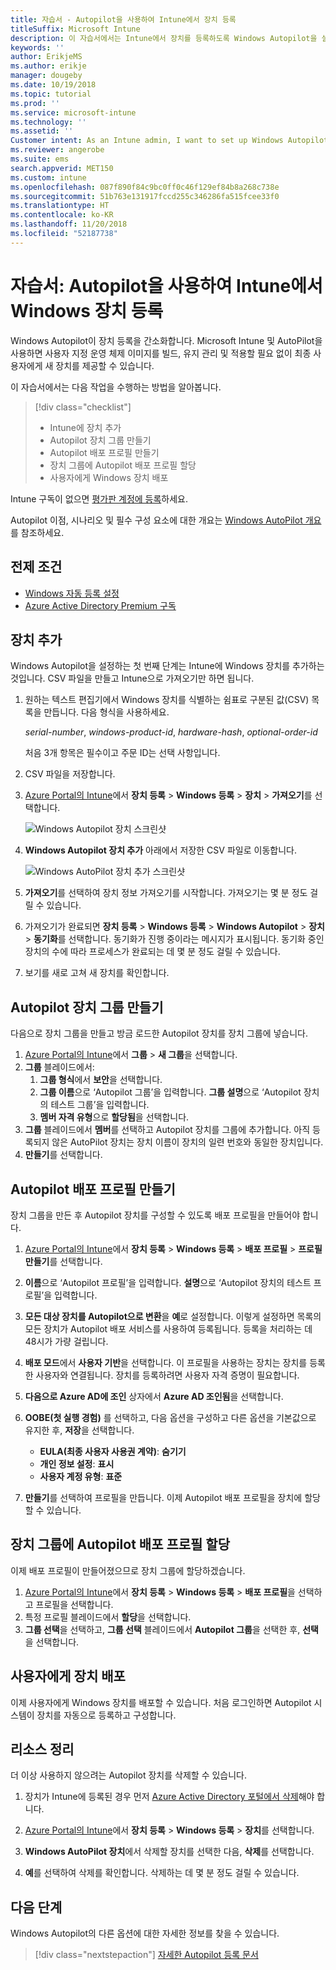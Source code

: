 ```yaml
---
title: 자습서 - Autopilot을 사용하여 Intune에서 장치 등록
titleSuffix: Microsoft Intune
description: 이 자습서에서는 Intune에서 장치를 등록하도록 Windows Autopilot을 설정합니다.
keywords: ''
author: ErikjeMS
ms.author: erikje
manager: dougeby
ms.date: 10/19/2018
ms.topic: tutorial
ms.prod: ''
ms.service: microsoft-intune
ms.technology: ''
ms.assetid: ''
Customer intent: As an Intune admin, I want to set up Windows Autopilot so that users can enroll in Intune.
ms.reviewer: angerobe
ms.suite: ems
search.appverid: MET150
ms.custom: intune
ms.openlocfilehash: 087f890f84c9bc0ff0c46f129ef84b8a268c738e
ms.sourcegitcommit: 51b763e131917fccd255c346286fa515fcee33f0
ms.translationtype: HT
ms.contentlocale: ko-KR
ms.lasthandoff: 11/20/2018
ms.locfileid: "52187738"
---
```

# <a name="tutorial-use-autopilot-to-enroll-windows-devices-in-intune"></a>자습서: Autopilot을 사용하여 Intune에서 Windows 장치 등록
Windows Autopilot이 장치 등록을 간소화합니다. Microsoft Intune 및 AutoPilot을 사용하면 사용자 지정 운영 체제 이미지를 빌드, 유지 관리 및 적용할 필요 없이 최종 사용자에게 새 장치를 제공할 수 있습니다. 

이 자습서에서는 다음 작업을 수행하는 방법을 알아봅니다.
> [!div class="checklist"]
> * Intune에 장치 추가
> * Autopilot 장치 그룹 만들기
> * Autopilot 배포 프로필 만들기
> * 장치 그룹에 Autopilot 배포 프로필 할당
> * 사용자에게 Windows 장치 배포

Intune 구독이 없으면 [평가판 계정에 등록](free-trial-sign-up.md)하세요.

Autopilot 이점, 시나리오 및 필수 구성 요소에 대한 개요는 [Windows AutoPilot 개요](https://docs.microsoft.com/windows/deployment/windows-autopilot/windows-10-autopilot)를 참조하세요.


## <a name="prerequisites"></a>전제 조건
- [Windows 자동 등록 설정](quickstart-setup-auto-enrollment.md)
- [Azure Active Directory Premium 구독](https://docs.microsoft.com/azure/active-directory/active-directory-get-started-premium) <!--&#40;[trial subscription](http://go.microsoft.com/fwlink/?LinkID=816845)&#41;-->


## <a name="add-devices"></a>장치 추가

Windows Autopilot을 설정하는 첫 번째 단계는 Intune에 Windows 장치를 추가하는 것입니다. CSV 파일을 만들고 Intune으로 가져오기만 하면 됩니다.

1. 원하는 텍스트 편집기에서 Windows 장치를 식별하는 쉼표로 구분된 값(CSV) 목록을 만듭니다. 다음 형식을 사용하세요.
    
    *serial-number*, *windows-product-id*, *hardware-hash*, *optional-order-id*
    
    처음 3개 항목은 필수이고 주문 ID는 선택 사항입니다.

2. CSV 파일을 저장합니다.

3. [Azure Portal의 Intune](https://aka.ms/intuneportal)에서 **장치 등록** > **Windows 등록** > **장치** > **가져오기**를 선택합니다.

    ![Windows Autopilot 장치 스크린샷](media/enrollment-autopilot/autopilot-import-device.png)

4. **Windows Autopilot 장치 추가** 아래에서 저장한 CSV 파일로 이동합니다.

    ![Windows AutoPilot 장치 추가 스크린샷](media/enrollment-autopilot/autopilot-import-device2.png)

5. **가져오기**를 선택하여 장치 정보 가져오기를 시작합니다. 가져오기는 몇 분 정도 걸릴 수 있습니다.

4. 가져오기가 완료되면 **장치 등록** > **Windows 등록** > **Windows Autopilot** > **장치** > **동기화**를 선택합니다. 동기화가 진행 중이라는 메시지가 표시됩니다. 동기화 중인 장치의 수에 따라 프로세스가 완료되는 데 몇 분 정도 걸릴 수 있습니다.

5. 보기를 새로 고쳐 새 장치를 확인합니다.

## <a name="create-an-autopilot-device-group"></a>Autopilot 장치 그룹 만들기

다음으로 장치 그룹을 만들고 방금 로드한 Autopilot 장치를 장치 그룹에 넣습니다.

1. [Azure Portal의 Intune](https://aka.ms/intuneportal)에서 **그룹** > **새 그룹**을 선택합니다.
2. **그룹** 블레이드에서:
    1. **그룹 형식**에서 **보안**을 선택합니다.
    2. **그룹 이름**으로 ‘Autopilot 그룹’을 입력합니다. **그룹 설명**으로 ‘Autopilot 장치의 테스트 그룹’을 입력합니다.
    3. **멤버 자격 유형**으로 **할당됨**을 선택합니다.
3. **그룹** 블레이드에서 **멤버**를 선택하고 Autopilot 장치를 그룹에 추가합니다. 아직 등록되지 않은 AutoPilot 장치는 장치 이름이 장치의 일련 번호와 동일한 장치입니다.
4. **만들기**를 선택합니다.  

## <a name="create-an-autopilot-deployment-profile"></a>Autopilot 배포 프로필 만들기

장치 그룹을 만든 후 Autopilot 장치를 구성할 수 있도록 배포 프로필을 만들어야 합니다.

1. [Azure Portal의 Intune](https://aka.ms/intuneportal)에서 **장치 등록** > **Windows 등록** > **배포 프로필** > **프로필 만들기**를 선택합니다.
2. **이름**으로 ‘Autopilot 프로필’을 입력합니다. **설명**으로 ‘Autopilot 장치의 테스트 프로필’을 입력합니다.
3. **모든 대상 장치를 Autopilot으로 변환**을 **예**로 설정합니다. 이렇게 설정하면 목록의 모든 장치가 Autopilot 배포 서비스를 사용하여 등록됩니다. 등록을 처리하는 데 48시가 가량 걸립니다.
4. **배포 모드**에서 **사용자 기반**을 선택합니다. 이 프로필을 사용하는 장치는 장치를 등록한 사용자와 연결됩니다. 장치를 등록하려면 사용자 자격 증명이 필요합니다.
5. **다음으로 Azure AD에 조인** 상자에서 **Azure AD 조인됨**을 선택합니다.
6. **OOBE(첫 실행 경험)** 를 선택하고, 다음 옵션을 구성하고 다른 옵션을 기본값으로 유지한 후, **저장**을 선택합니다.
    - **EULA(최종 사용자 사용권 계약)**: **숨기기**
    - **개인 정보 설정**: **표시**
    - **사용자 계정 유형**: **표준**

6. **만들기**를 선택하여 프로필을 만듭니다. 이제 Autopilot 배포 프로필을 장치에 할당할 수 있습니다.

## <a name="assign-an-autopilot-deployment-profile-to-a-device-group"></a>장치 그룹에 Autopilot 배포 프로필 할당

이제 배포 프로필이 만들어졌으므로 장치 그룹에 할당하겠습니다.
1. [Azure Portal의 Intune](https://aka.ms/intuneportal)에서 **장치 등록** > **Windows 등록** > **배포 프로필**을 선택하고 프로필을 선택합니다.
2. 특정 프로필 블레이드에서 **할당**을 선택합니다. 
3. **그룹 선택**을 선택하고, **그룹 선택** 블레이드에서 **Autopilot 그룹**을 선택한 후, **선택**을 선택합니다.

## <a name="distribute-devices-to-users"></a>사용자에게 장치 배포

이제 사용자에게 Windows 장치를 배포할 수 있습니다. 처음 로그인하면 Autopilot 시스템이 장치를 자동으로 등록하고 구성합니다. 

## <a name="clean-up-resources"></a>리소스 정리

더 이상 사용하지 않으려는 Autopilot 장치를 삭제할 수 있습니다.

1. 장치가 Intune에 등록된 경우 먼저 [Azure Active Directory 포털에서 삭제](devices-wipe.md#delete-devices-from-the-azure-active-directory-portal)해야 합니다.

2. [Azure Portal의 Intune](https://aka.ms/intuneportal)에서 **장치 등록** > **Windows 등록** > **장치**를 선택합니다.

3. **Windows AutoPilot 장치**에서 삭제할 장치를 선택한 다음, **삭제**를 선택합니다.

4. **예**를 선택하여 삭제를 확인합니다. 삭제하는 데 몇 분 정도 걸릴 수 있습니다.

## <a name="next-steps"></a>다음 단계

Windows Autopilot의 다른 옵션에 대한 자세한 정보를 찾을 수 있습니다.

> [!div class="nextstepaction"]
> [자세한 Autopilot 등록 문서](enrollment-autopilot.md)


